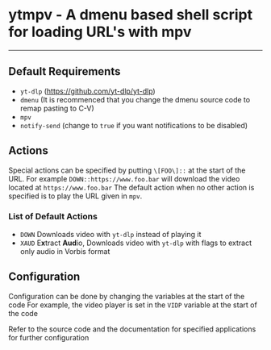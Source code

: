 # ytmpv - A dmenu based shell script for loading URL's with mpv
--------
## Default Requirements
- `yt-dlp` (https://github.com/yt-dlp/yt-dlp)
- `dmenu` (It is recommenced that you change the dmenu source code to remap pasting to C-V)
- `mpv`
- `notify-send` (change to `true` if you want notifications to be disabled)

## Actions
Special actions can be specified by putting `\[FOO\]::` at the start of the URL.
For example `DOWN::https://www.foo.bar` will download the video located at `https://www.foo.bar`
The default action when no other action is specified is to play the URL given in `mpv`.

### List of Default Actions
- `DOWN` Downloads video with `yt-dlp` instead of playing it
- `XAUD` E**x**tract **Aud**io, Downloads video with `yt-dlp` with flags to extract only audio in Vorbis format

## Configuration
Configuration can be done by changing the variables at the start of the code
For example, the video player is set in the `VIDP` variable at the start of the code

Refer to the source code and the documentation for specified applications for further configuration
